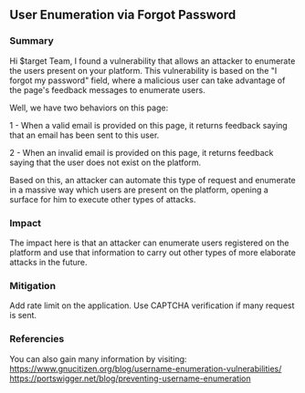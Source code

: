 ## User Enumeration via Forgot Password

### Summary

Hi $target Team,
I found a vulnerability that allows an attacker to enumerate the users present on your platform. This vulnerability is based on the "I forgot my password" field, where a malicious user can take advantage of the page's feedback messages to enumerate users.

Well, we have two behaviors on this page:

1 - When a valid email is provided on this page, it returns feedback saying that an email has been sent to this user.

2 - When an invalid email is provided on this page, it returns feedback saying that the user does not exist on the platform.

Based on this, an attacker can automate this type of request and enumerate in a massive way which users are present on the platform, opening a surface for him to execute other types of attacks.

### Impact

The impact here is that an attacker can enumerate users registered on the platform and use that information to carry out other types of more elaborate attacks in the future.

### Mitigation

Add rate limit on the application.
Use CAPTCHA verification if many request is sent.

### Referencies

You can also gain many information by visiting:
https://www.gnucitizen.org/blog/username-enumeration-vulnerabilities/
https://portswigger.net/blog/preventing-username-enumeration